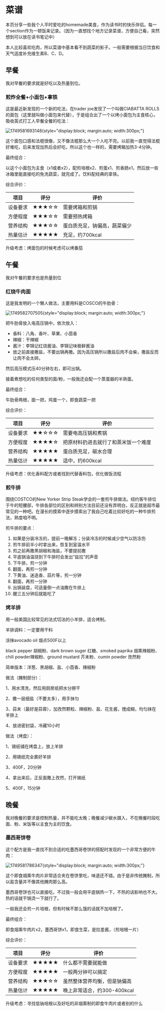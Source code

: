 # 菜谱

本页分享一些我个人平时爱吃的homemade美食，作为读书时的快乐伴侣。每一个section作为一顿饭来记录。（因为一直想找个地方记录菜谱，方便自己看，突然想到可以放在读书笔记中）

本人比较喜欢吃肉，所以菜谱中基本看不到蔬菜的影子。一般需要根据当日饮食和天气适度补充维生素B、C、D。

## 早餐

我对早餐的要求就是好吃以及热量到位。

### 煎炸全餐+小面包+拿铁

这是最近新发现的一个新的吃法，在trader joe发现了一个叫做CIABATTA ROLLS的面包（这里就叫做小面包来代替），于是组合出了一个以烤小面包为主食核心，吸收英式打工人早餐全餐的吃法：

![1749581693148](image/cuisine/1749581693148.png){style="display:block; margin:auto; width:300px;"}

这个面包口感和法棍很像，又不像法棍那么大一个人吃不完。以前我一直觉得法棍好难吃，后来发现加热后会好吃，所以这个也一样的，需要烤箱加热3-4分钟。

最终组合：

以这个小面包为主食（x1或者x2），配煎培根x2、煎蛋x1、煎香肠x1，然后放一些冰箱里能直接吃的免洗蔬菜，就完成了。饮料配经典的拿铁。

综合评价：

| 项目     | 评分       | 评价                         |
| -------- | ---------- | ---------------------------- |
| 设备要求 | ★★★☆☆ | 需要烤箱和煎锅               |
| 方便程度 | ★★★☆☆ | 需要预热烤箱                 |
| 营养结构 | ★★★☆☆ | 蛋白质充足，钠偏高，蔬菜偏少 |
| 热量估计 | ★★★★★ | 充足，约700kcal              |

升级考虑：烤面包的时候考虑可以烤番茄

## 午餐

我对午餐的要求也是热量到位

### 红烧牛肉面

这是我发明的一个懒人做法，主要用料是COSCO的牛肋骨：

![1749582707505](image/cuisine/1749582707505.png){style="display:block; margin:auto; width:300px;"}

把牛肋骨放入电高压锅中，依次放入：

* 香料：八角、香叶、草果、小茴香
* 辣椒：干辣椒
* 酱汁：李锦记红烧酱油、李锦记味极鲜酱油
* 放之前直接撒盐，不要出锅再撒。因为高压锅所以撒盐后肉不会柴，撒盐反而让肉不会太碎。

然后高压模式压40分钟左右，即可出锅。

接着煮想吃的任何类型的面/粉，一般我还会配一个蒸蛋器的半熟蛋。

最终组合：

牛肋骨两根，面一把，鸡蛋一个，即食蔬菜一把

综合评价：

| 项目     | 评分       | 评价                                 |
| -------- | ---------- | ------------------------------------ |
| 设备要求 | ★★☆☆☆ | 需要电高压锅和煮锅                   |
| 方便程度 | ★★★★☆ | 把原材料扔进去就行了和蒸米饭一个难度 |
| 营养结构 | ★★★★★ | 蛋白质充足，碳水合理                 |
| 热量估计 | ★★★★★ | 适中，约600kcal                      |

升级考虑：优化香料配方或者找到代替香料包，优化做饭流程

### 煎牛排

围绕COSTCO的New Yorker Strip Steak学会的一套煎牛排做法。纽约客牛排位于牛的短腰部，牛排各部位的区别和辨别方法目前还没有弄明白，反正就是超市最常见的一种吧。在漫长的摸索中逐步摸索出了我自己吃着比较好吃的一种牛排煎法，熟度咱不明。

煎牛排的要点：

1. 如果是分装冷冻的，提前一晚解冻；分装冷冻的时候减少空气以防冻伤
2. 煎牛排前半小时拿出来，恢复到室温水平
3. 煎之前再撒黑胡椒和海盐，不要提前撒
4. 平底锅油温烧到下牛排时会发出“兹拉”的声音
5. 下牛排，煎一分钟
6. 翻面，再煎一分钟
7. 下黄油、迷迭香、蒜片等，煎一分钟
8. 翻面，再煎一分钟
9. 出锅装盘，可适量倒一点油撒在牛排上
10. 醒三五分钟后就能吃了

### 烤羊排

用一般美国比较常见的法式切法的小羊排，适合烤制。

羊排调料：一定要用干料

涂抹avocado oil 烟点500F以上

black pepper 胡椒粉、dark brown suger 红糖、smoked paprika 烟熏辣椒粉、chili powder辣椒粉、ground mustard 芥末粉、cumin powder 孜然粉

简单版本：洋葱、黑胡椒、盐、小茴香、辣椒粉

做法（腌制部分）：

1、用水清洗，然后用厨房纸把水分擦干

2、撒一层细盐（不要太多），用手抹匀

3、蒜末（最好是蒜蓉），加孜然颗粒、辣椒粉、盐、花生酱，搅成糊，均匀抹在羊排上

4、放进密封袋，冷藏10小时

做法（烤盘）：

1、锡纸铺在烤盘上，放上羊排

2、用锡纸完全裹好羊排

3、400F，20分钟

4、拿出来后，正反面撒上孜然，打开锡纸

5、400F，15分钟

## 晚餐

我对晚餐的要求是控制热量，并不能吃太晚；晚餐减少碳水摄入，不在晚餐时段吃面、粉、米饭等以主食为主的饮食。

### 墨西哥饼卷

这个配方是我一直找不到合适的吃墨西哥卷饼的搭配时发现的一个非常方便的牛肉：

![1749581786347](image/cuisine/1749581786347.png){style="display:block; margin:auto; width:300px;"}

这个即食烟熏牛肉片非常适合夹在卷饼里吃，味道还不错。由于是非传统腌制，所以盐含量并不像其他腌肉那么高。

墨西哥卷饼也可以直接吃，不过我一般会用平底锅热一下，不热的话影响也不大。热的话就干锅烫一下就行了。

一般我还会煎一片培根，但有时候不那么饿的话就不加培根了。

最终组合：

即食烟熏牛肉片x2，墨西哥饼x1，即食生菜，是拉差酱，（煎培根一片）

综合评价：

| 项目     | 评分       | 评价                         |
| -------- | ---------- | ---------------------------- |
| 设备要求 | ★★★★★ | 什么都不需要就能做           |
| 方便程度 | ★★★★★ | 一般两分钟可以搞定           |
| 营养结构 | ★★★☆☆ | 虽然整体营养均衡，但是钠偏高 |
| 热量估计 | ★★★★★ | 晚上非常适合，约300-400kcal  |

升级考虑：寻找低钠培根以及好吃的非烟熏制的即食牛肉片或者别的什么
